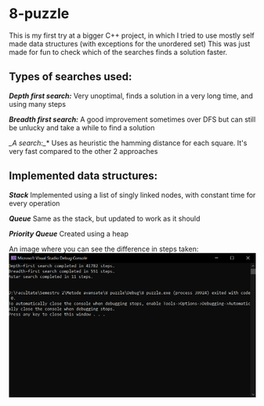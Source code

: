 # 8-puzzle

This is my first try at a bigger C++ project, in which I tried to use mostly self made data structures (with exceptions for the
unordered set)
This was just made for fun to check which of the searches finds a solution faster.

## Types of searches used: 

**_Depth first search:_**
Very unoptimal, finds a solution in a very long time, and using many steps

**_Breadth first search:_**
A good improvement sometimes over DFS but can still be unlucky and take a while to find a solution

**_A* search:_**
Uses as heuristic the hamming distance for each square. It's very fast compared to the other 2 approaches


## Implemented data structures: 

**_Stack_**
Implemented using a list of singly linked nodes, with constant time for every operation

**_Queue_**
Same as the stack, but updated to work as it should

**_Priority Queue_**
Created using a heap

An image where you can see the difference in steps taken:
![Outputs](https://github.com/AndrewBarzu/8-puzzle/blob/master/Outputs.png)
